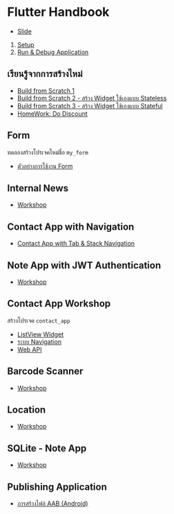 
# Flutter Handbook

- [Slide](https://www.dropbox.com/s/gcnu2vxw9h2fzzg/Flutter%20-%20Training.pdf?dl=0)

1. [Setup](setup.md)
2. [Run & Debug Application](run-and-debug-app.md)


## เรียนรู้จากการสร้างไหม่

- [Build from Scratch 1](scratch-1.md)
- [Build from Scratch 2 - สร้าง Widget ใช้เองแบบ Stateless](scratch-2.md)
- [Build from Scratch 3 - สร้าง Widget ใช้เองแบบ Stateful](scratch-3.md)
- [HomeWork: Do Discount](do-discount.md)

## Form

ทดลองสร้างโปรเจคใหม่ชื่อ `my_form`

- [ตัวอย่างการใช้งาน Form](https://gist.github.com/teerasej/0fd547cb486871b4a4e5e16f0544ef49)

## Internal News

- [Workshop](internal-news/README.md)

## Contact App with Navigation

- [Contact App with Tab & Stack Navigation](navigation-1/readme.md)

## Note App with JWT Authentication

- [Workshop](web-api-auth/readme.md)

## Contact App Workshop

สร้างโปรเจค `contact_app`

- [ListView Widget](listview.md)
- [ระบบ Navigation](navigation.md)
- [Web API](web-api.md)

## Barcode Scanner 

- [Workshop](barcode-scanner/readme.md)


## Location

- [Workshop](geolocation/readme.md)

## SQLite - Note App

- [Workshop](sqlite-note-app/readme.md)


## Publishing Application 

- [การสร้างไฟล์ AAB (Android)](https://nextflow.in.th/2019/flutter-publish-aab-and-apk-file-for-android-thai/)

